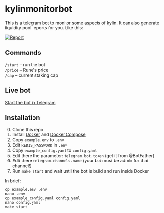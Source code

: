 # kylinmonitorbot

This is a telegram bot to monitor some aspects of kylin. It can also generate liquidity pool reports for you. Like this:

[![Report](misc/example_report_thumbnail.png)](https://raw.githubusercontent.com/tirinox/kylinmonitorbot/master/misc/example_report.jpeg)

## Commands

```/start``` – run the bot  
```/price``` – Rune's price  
```/cap``` – current staking cap

## Live bot

[Start the bot in Telegram](https://telegram.me/kylin_monitoring_bot?start=1)

## Installation

0. Clone this repo
1. Install [Docker](https://docs.docker.com/engine/install/) and [Docker Compose](https://docs.docker.com/compose/install/)
2. Copy `example.env` to `.env`
3. Edit `REDIS_PASSWORD` in `.env`
4. Copy `example_config.yaml` to `config.yaml`
5. Edit there the parameter: `telegram.bot.token` (get it from @BotFather)
6. Edit there `telegram.channels.name` (your bot must be admin for that channel!)
7. Run `make start` and wait until the bot is build and run inside Docker

In brief:
```
cp example.env .env
nano .env
cp example_config.yaml config.yaml
nano config.yaml
make start
```